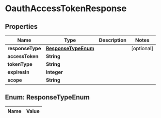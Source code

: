 

# OauthAccessTokenResponse

## Properties

Name | Type | Description | Notes
------------ | ------------- | ------------- | -------------
**responseType** | [**ResponseTypeEnum**](#ResponseTypeEnum) |  |  [optional]
**accessToken** | **String** |  | 
**tokenType** | **String** |  | 
**expiresIn** | **Integer** |  | 
**scope** | **String** |  | 


## Enum: ResponseTypeEnum

Name | Value
---- | -----




